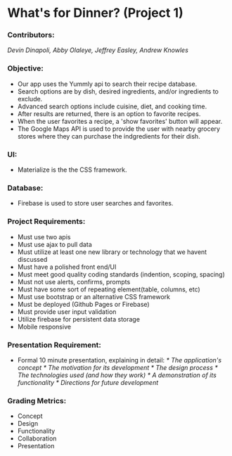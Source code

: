# What's for Dinner? (Project 1)

### Contributors: 
_Devin Dinapoli, Abby Olaleye, Jeffrey Easley, Andrew Knowles_

### Objective:
* Our app uses the Yummly api to search their recipe database. 
* Search options are by dish, desired ingredients, and/or ingredients to exclude.  
* Advanced search options include cuisine, diet, and cooking time.
* After results are returned, there is an option to favorite recipes.  
* When the user favorites a recipe, a 'show favorites' button will appear.
* The Google Maps API is used to provide the user with nearby grocery stores where they can purchase the indgredients for their dish.

### UI:
* Materialize is the the CSS framework.

### Database:
* Firebase is used to store user searches and favorites.

### Project Requirements: 
* Must use two apis
* Must use ajax to pull data
* Must utilize at least one new library or technology that we havent discussed
* Must have a polished front end/UI
* Must meet good quality coding standards (indention, scoping, spacing)
* Must not use alerts, confirms, prompts
* Must have some sort of repeating element(table, columns, etc)
* Must use bootstrap or an alternative CSS framework
* Must be deployed (Github Pages or Firebase)
* Must provide user input validation
* Utilize firebase for persistent data storage
* Mobile responsive

### Presentation Requirement: 
* Formal 10 minute presentation, explaining in detail:
    _* The application's concept_
    _* The motivation for its development_
    _* The design process_
    _* The technologies used (and how they work)_
    _* A demonstration of its functionality_
    _* Directions for future development_

### Grading Metrics: 
* Concept
* Design
* Functionality
* Collaboration
* Presentation